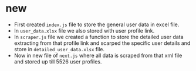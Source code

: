 # new
- First created `index.js` file to store the general user data in excel file.
- In `user_data.xlsx` file we also stored with user profile link.
- In `scraper.js` file we created a function to store the detailed user data extracting from that profile link and scarped the specific user details and store in `detailed_user_data.xlsx` file.
- Now in new file of `next.js` where all data is scraped from that xml file and stored up till 5526 user profiles.
